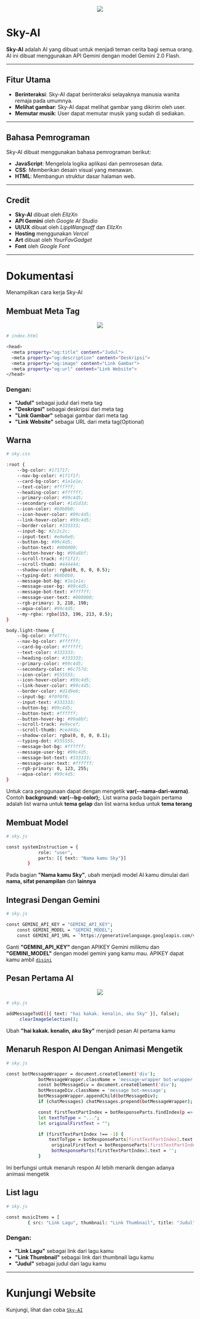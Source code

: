 <p align="center">
  <img src="https://files.catbox.moe/vbbs1p.jpg"/></>
</p>

# Sky-AI

**Sky-AI** adalah AI yang dibuat untuk menjadi teman cerita bagi semua orang. AI ini dibuat menggunakan API Gemini dengan model Gemini 2.0 Flash.

---

## Fitur Utama

- **Berinteraksi**: Sky-AI dapat berinteraksi selayaknya manusia wanita remaja pada umumnya.
- **Melihat gambar**: Sky-AI dapat melihat gambar yang dikirim oleh user.
- **Memutar musik**: User dapat memutar musik yang sudah di sediakan.

---

## Bahasa Pemrograman

Sky-AI dibuat menggunakan bahasa pemrograman berikut:

- **JavaScript**: Mengelola logika aplikasi dan pemrosesan data.
- **CSS**: Memberikan desain visual yang menawan.
- **HTML**: Membangun struktur dasar halaman web.

---

## Credit

- **Sky-AI** dibuat oleh *EllzXn*
- **API Gemini** oleh *Google AI Studio*
- **UI/UX** dibuat oleh *LippWangsaff* dan *EllzXn*
- **Hosting** menggunakan *Vercel*
- **Art** dibuat oleh *YourFavGadget*
- **Font** oleh *Google Font*

---

# Dokumentasi
Menampilkan cara kerja Sky-AI

## Membuat Meta Tag
<p align="center">
  <img src="https://files.catbox.moe/6zbp6t.jpg"/></>
</p>

```bash
# index.html

<head>
  <meta property="og:title" content="Judul">
  <meta property="og:description" content="Deskripsi">
  <meta property="og:image" content="Link Gambar">
  <meta property="og:url" content="Link Website">
</head>
```

### Dengan:
- **"Judul"** sebagai judul dari meta tag
- **"Deskripsi"** sebagai deskripsi dari meta tag
- **"Link Gambar"** sebagai gambar dari meta tag
- **"Link Website"** sebagai URL dari meta tag(Optional)

## Warna
```bash
# sky.css

:root {
    --bg-color: #171717;
    --nav-bg-color: #1f1f1f;
    --card-bg-color: #1e1e1e;
    --text-color: #ffffff;
    --heading-color: #ffffff;
    --primary-color: #99c4d5;
    --secondary-color: #1d1d1d;
    --icon-color: #b0b0b0;
    --icon-hover-color: #99c4d5;
    --link-hover-color: #99c4d5;
    --border-color: #333333;
    --input-bg: #2c2c2c;
    --input-text: #e0e0e0;
    --button-bg: #99c4d5;
    --button-text: #000000;
    --button-hover-bg: #99a8bf;
    --scroll-track: #1f1f1f;
    --scroll-thumb: #444444;
    --shadow-color: rgba(0, 0, 0, 0.5);
    --typing-dot: #b0b0b0;
    --message-bot-bg: #1e1e1e;
    --message-user-bg: #99c4d5;
    --message-bot-text: #ffffff;
    --message-user-text: #000000;
    --rgb-primary: 3, 218, 198;
    --aqua-color: #99c4d5;
    --my-rgba: rgba(153, 196, 213, 0.5);
}

body.light-theme {
    --bg-color: #f4f7fc;
    --nav-bg-color: #ffffff;
    --card-bg-color: #ffffff;
    --text-color: #333333;
    --heading-color: #333333;
    --primary-color: #99c4d5;
    --secondary-color: #6c757d;
    --icon-color: #555555;
    --icon-hover-color: #99c4d5;
    --link-hover-color: #99c4d5;
    --border-color: #d1d9e6;
    --input-bg: #f0f0f0;
    --input-text: #333333;
    --button-bg: #99c4d5;
    --button-text: #ffffff;
    --button-hover-bg: #99a8bf;
    --scroll-track: #e9ecef;
    --scroll-thumb: #ced4da;
    --shadow-color: rgba(0, 0, 0, 0.1);
    --typing-dot: #555555;
    --message-bot-bg: #ffffff;
    --message-user-bg: #99c4d5;
    --message-bot-text: #333333;
    --message-user-text: #ffffff;
    --rgb-primary: 0, 123, 255;
    --aqua-color: #99c4d5;
}
```

Untuk cara penggunaan dapat dengan mengetik **var(--nama-dari-warna)**. Contoh **background: var(--bg-color);**. List warna pada bagain pertama adalah list warna untuk **tema gelap** dan list warna kedua untuk **tema terang**

## Membuat Model
```bash
# sky.js

const systemInstruction = {
            role: "user",
            parts: [{ text: "Nama kamu Sky"}]
        }
```

Pada bagian **"Nama kamu Sky"**, ubah menjadi model AI kamu dimulai dari **nama, sifat penampilan** dan **lainnya**

## Integrasi Dengan Gemini
```bash
# sky.js

const GEMINI_API_KEY = "GEMINI_API_KEY";
    const GEMINI_MODEL = "GEMINI_MODEL";
    const GEMINI_API_URL = `https://generativelanguage.googleapis.com/v1beta/models/${GEMINI_MODEL}:generateContent?key=${GEMINI_API_KEY}`;
```

Ganti **"GEMINI_API_KEY"** dengan APIKEY Gemini milikmu dan **"GEMINI_MODEL"** dengan model gemini yang kamu mau. APIKEY dapat kamu ambil [`disini`](https://aistudio.google.com/apikey)

## Pesan Pertama AI
<p align="center">
  <img src="https://files.catbox.moe/l2odjn.png"/></>
</p>

```bash
# sky.js

addMessageToUI([{ text: "hai kakak. kenalin, aku Sky" }], false);
     clearImageSelection();
```

Ubah **"hai kakak. kenalin, aku Sky"** menjadi pesan AI pertama kamu

## Menaruh Respon AI Dengan Animasi Mengetik
```bash
# sky.js

const botMessageWrapper = document.createElement('div');
            botMessageWrapper.className = 'message-wrapper bot-wrapper';
            const botMessageDiv = document.createElement('div');
            botMessageDiv.className = 'message bot-message';
            botMessageWrapper.appendChild(botMessageDiv);
            if (chatMessages) chatMessages.prepend(botMessageWrapper);

            const firstTextPartIndex = botResponseParts.findIndex(p => p.text);
            let textToType = "...";
            let originalFirstText = "";

            if (firstTextPartIndex !== -1) {
                textToType = botResponseParts[firstTextPartIndex].text.trim();
                 originalFirstText = botResponseParts[firstTextPartIndex].text;
                 botResponseParts[firstTextPartIndex].text = '';
            }
```

Ini berfungsi untuk menaruh respon AI lebih menarik dengan adanya animasi mengetik

## List lagu
```bash
# sky.js

const musicItems = [
        { src: "Link Lagu", thumbnail: "Link Thumbnail", title: "Judul" },];
```

### Dengan:
- **"Link Lagu"** sebagai link dari lagu kamu
- **"Link Thumbnail"** sebagai link dari thumbnail lagu kamu
- **"Judul"** sebagai judul dari lagu kamu

---

# Kunjungi Website
Kunjungi, lihat dan coba [`Sky-AI`](https://ellsky-ai.vercel.app)